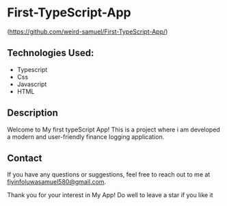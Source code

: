 # First-TypeScript-App
(https://github.com/weird-samuel/First-TypeScript-App/)

## Technologies Used:
- Typescript
- Css
- Javascript
- HTML

## Description
Welcome to My first typeScript App! This is a project where i am developed a modern and user-friendly finance logging application.
## Contact
If you have any questions or suggestions, feel free to reach out to me at [fiyinfoluwasamuel580@gmail.com](mailto:fiyinfoluwasamuel580@gmail.com).

Thank you for your interest in My App!
Do well to leave a star if you like it
